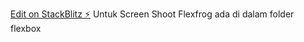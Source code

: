 [Edit on StackBlitz ⚡️](https://web-platform-ajtcoh.stackblitz.io)
Untuk Screen Shoot Flexfrog ada di dalam folder flexbox